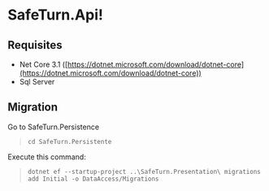 # SafeTurn.Api!

## Requisites

- Net Core 3.1 ([https://dotnet.microsoft.com/download/dotnet-core](https://dotnet.microsoft.com/download/dotnet-core))
- Sql Server

## Migration

Go to SafeTurn.Persistence

> `cd SafeTurn.Persistente`

Execute this command:

> `dotnet ef --startup-project ..\SafeTurn.Presentation\ migrations add Initial -o DataAccess/Migrations`
